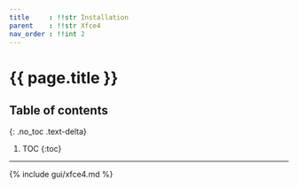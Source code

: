 ```yaml
---
title     : !!str Installation
parent    : !!str Xfce4
nav_order : !!int 2
---
```


# {{ page.title }}

## Table of contents
{: .no_toc .text-delta}

1. TOC
{:toc}

---

{% include gui/xfce4.md %}
